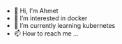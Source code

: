 - 👋 Hi, I’m Ahmet
- 👀 I’m interested in docker
- 🌱 I’m currently learning kubernetes
- 📫 How to reach me ...

<!---
ahukic/ahukic is a ✨ special ✨ repository because its `README.md` (this file) appears on your GitHub profile.
You can click the Preview link to take a look at your changes.
--->
